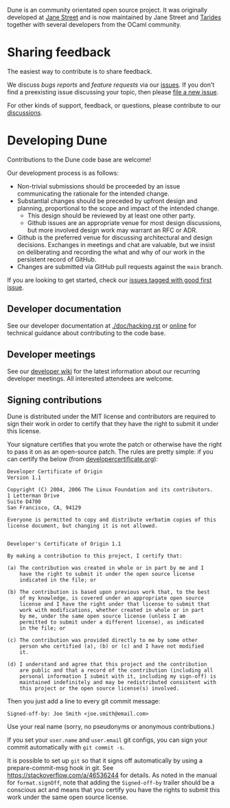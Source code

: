 Dune is an community orientated open source project. It was originally developed
at [Jane Street][js] and is now maintained by Jane Street and [Tarides][tarides]
together with several developers from the OCaml community.

Sharing feedback
================

The easiest way to contribute is to share feedback. 

We discuss *bugs reports* and *feature requests* via our [issues][issues].  If
you don't find a preexisting issue discussing your topic, then please [file a
new issue][file an issue].

For other kinds of support, feedback, or questions, please contribute to our
[discussions][discussions].

[file an issue]: https://github.com/ocaml/dune/issues/new/choose
[issues]: https://github.com/ocaml/dune/issues
[discussions]: https://github.com/ocaml/dune/discussions

Developing Dune
===============

Contributions to the Dune code base are welcome!

Our development process is as follows:

- Non-trivial submissions should be proceeded by an issue communicating the
  rationale for the intended change.
- Substantial changes should be preceded by upfront design and planning,
  proportional to the scope and impact of the intended change.
  - This design should be reviewed by at least one other party.
  - Github issues are an appropriate venue for most design discussions, but more
    involved design work may warrant an RFC or ADR.
- Github is the preferred venue for discussing architectural and design decisions.
  Exchanges in meetings and chat are valuable, but we insist on deliberating and
  recording the what and why of our work in the persistent record of GitHub.
- Changes are submitted via GitHub pull requests against the `main` branch.

If you are looking to get started, check our [issues tagged with good first
issue][good first issue].

[good first issue]: https://github.com/ocaml/dune/issues?q=is%3Aissue%20state%3Aopen%20label%3A%22good%20first%20issue%22

Developer documentation
-----------------------

See our developer documentation at [./doc/hacking.rst][hack] or
[online][devdocs] for technical guidance about contributing to the code base.

[devdocs]: https://dune.readthedocs.io/en/stable/hacking.html

Developer meetings
------------------

See our [developer wiki][developer wiki] for the latest information about our
recurring developer meetings. All interested attendees are welcome.

[developer wiki]: https://github.com/ocaml/dune/wiki/

Signing contributions
---------------------

Dune is distributed under the MIT license and contributors are required to sign
their work in order to certify that they have the right to submit it under this
license.

Your signature certifies that you wrote the patch or otherwise have the right to
pass it on as an open-source patch. The rules are pretty simple: if you can
certify the below (from [developercertificate.org][dco]):

```
Developer Certificate of Origin
Version 1.1

Copyright (C) 2004, 2006 The Linux Foundation and its contributors.
1 Letterman Drive
Suite D4700
San Francisco, CA, 94129

Everyone is permitted to copy and distribute verbatim copies of this
license document, but changing it is not allowed.


Developer's Certificate of Origin 1.1

By making a contribution to this project, I certify that:

(a) The contribution was created in whole or in part by me and I
    have the right to submit it under the open source license
    indicated in the file; or

(b) The contribution is based upon previous work that, to the best
    of my knowledge, is covered under an appropriate open source
    license and I have the right under that license to submit that
    work with modifications, whether created in whole or in part
    by me, under the same open source license (unless I am
    permitted to submit under a different license), as indicated
    in the file; or

(c) The contribution was provided directly to me by some other
    person who certified (a), (b) or (c) and I have not modified
    it.

(d) I understand and agree that this project and the contribution
    are public and that a record of the contribution (including all
    personal information I submit with it, including my sign-off) is
    maintained indefinitely and may be redistributed consistent with
    this project or the open source license(s) involved.
```

Then you just add a line to every git commit message:

```
Signed-off-by: Joe Smith <joe.smith@email.com>
```

Use your real name (sorry, no pseudonyms or anonymous contributions.)

If you set your `user.name` and `user.email` git configs, you can sign
your commit automatically with `git commit -s`.

It is possible to set up `git` so that it signs off automatically by using a
prepare-commit-msg hook in git. See <https://stackoverflow.com/a/46536244> for
details. As noted in the manual for `format.signOff`, note that adding the
`Signed-off-by` trailer should be a conscious act and means that you certify
you have the rights to submit this work under the same open source license.

[dco]: http://developercertificate.org/
[js]: https://www.janestreet.com/
[tarides]: https://tarides.com/
[hack]: ./doc/hacking.rst
